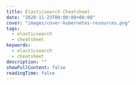 ```yaml
---
title: Elasticsearch Cheatsheet
date: "2020-11-23T00:00:00+08:00"
cover: "images/cover-kubernetes-resources.png"
tags: 
  - elasticsearch
  - cheatsheet
keywords: 
  - elasticsearch
  - cheatsheet
description: ""
showFullContent: false
readingTime: false
---
```

